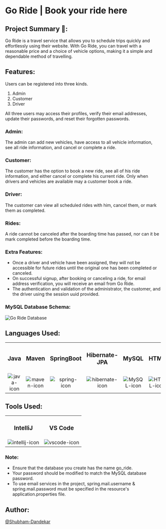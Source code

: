 # Go Ride | Book your ride here

## Project Summary 📑:

Go Ride is a travel service that allows you to schedule trips quickly and effortlessly using their website. With Go Ride, you can travel with a reasonable price and a choice of vehicle options, making it a simple and dependable method of travelling.

## Features:

Users can be registered into three kinds.

1. Admin
2. Customer
3. Driver

All three users may access their profiles, verify their email addresses, update their passwords, and reset their forgotten passwords.

### Admin:

The admin can add new vehicles, have access to all vehicle information, see all ride information, and cancel or complete a ride.

### Customer:

The customer has the option to book a new ride, see all of his ride information, and either cancel or complete his current ride. Only when drivers and vehicles are available may a customer book a ride.

### Driver:

The customer can view all scheduled rides with him, cancel them, or mark them as completed.

### Rides:

A ride cannot be canceled after the boarding time has passed, nor can it be mark completed before the boarding time.

### Extra Features:

-   Once a driver and vehicle have been assigned, they will not be accessible for future rides until the original one has been completed or canceled.
-   On successful signup, after booking or canceling a ride, for email address verification, you will receive an email from Go Ride.
-   The authentication and validation of the administrator, the customer, and the driver using the session uuid provided.

### MySQL Database Schema:

![Go Ride Database](https://github.com/Shubham-Dandekar/Go-Ride/assets/107460330/90334b9a-3715-4b54-87c6-0c29f6ec33c5)

## Languages Used:
<table width="100%" align="center">
    <tr>
        <td align="center"><h3>Java</h3></td>
        <td align="center"><h3>Maven</h3></td>
        <td align="center"><h3>SpringBoot</h3></td>
        <td align="center"><h3>Hibernate-JPA</h3></td>
        <td align="center"><h3>MySQL</h3></td>
        <td align="center"><h3>HTML</h3></td>
        <td align="center"><h3>CSS</h3></td>
        <td align="center"><h3>JavaScript</h3></td>
    </tr>
    <tr>
        <td align="center">
            <img
                src="https://github.com/Shubham-Dandekar/Go-Ride/assets/107460330/2c9da46f-9842-4f20-802b-a4444f2647d9"
                alt="java-icon"
            />
        </td>
        <td align="center">
            <img
                src="https://github.com/Shubham-Dandekar/Go-Ride/assets/107460330/0ddfe218-74b9-44e4-916f-f602deb3db3c"
                alt="maven-icon"
            />
        </td>
        <td align="center">
            <img
                src="https://github.com/Shubham-Dandekar/Go-Ride/assets/107460330/e99fa175-f428-4595-95f1-a3cdf6670d9e"
                alt="spring-icon"
            />
        </td>
        <td align="center">
            <img
                src="https://github.com/Shubham-Dandekar/Go-Ride/assets/107460330/b334ee4c-f987-41da-ae0e-e162a11dffb6"
                alt="hibernate-icon"
            />
        </td>
        <td align="center">
            <img
                src="https://github.com/Shubham-Dandekar/Go-Ride/assets/107460330/cab68cbd-57d8-43f8-beff-105dc669f99f"
                alt="MySQL-icon"
            />
        </td>
        <td align="center">
            <img
                src="https://github.com/Shubham-Dandekar/Go-Ride/assets/107460330/bd270ad6-34e2-4162-9b23-f2ff59af8a8e"
                alt="HTML-icon"
            />
        </td>
        <td align="center">
            <img
                src="https://github.com/Shubham-Dandekar/Go-Ride/assets/107460330/39d52511-9b28-4aca-9cf1-3af41ba766c8"
                alt="CSS-icon"
            />
        </td>
        <td align="center">
            <img
                src="https://github.com/Shubham-Dandekar/Go-Ride/assets/107460330/cfee10f6-47b7-400e-aa27-7abb8906d402"
                alt="javascript-icon"
            />
        </td>
    </tr>
</table>

## Tools Used:

<table width="100%" align="center">
    <tr>
        <td align="center"><h3>IntelliJ</h3></td>
        <td align="center"><h3>VS Code</h3></td>
    </tr>
    <tr>
        <td align="center">
            <img
                src="https://github.com/Shubham-Dandekar/Go-Ride/assets/107460330/5d67918f-784d-4888-b04b-21424826c4f7"
                alt="intellij-icon"
            />
        </td>
        <td align="center">
            <img
                src="https://github.com/Shubham-Dandekar/Go-Ride/assets/107460330/038bdc77-29e4-496b-87f5-ed3bd43776a3"
                alt="vscode-icon"
            />
        </td>
    </tr>
</table>

### Note:

-   Ensure that the database you create has the name go_ride.
-   Your password should be modified to match the MySQL database password.
-   To use email services in the project, spring.mail.username & spring.mail.password must be specified in the resource's application.properties file.

## Author:

[@Shubham-Dandekar](https://github.com/Shubham-Dandekar)
